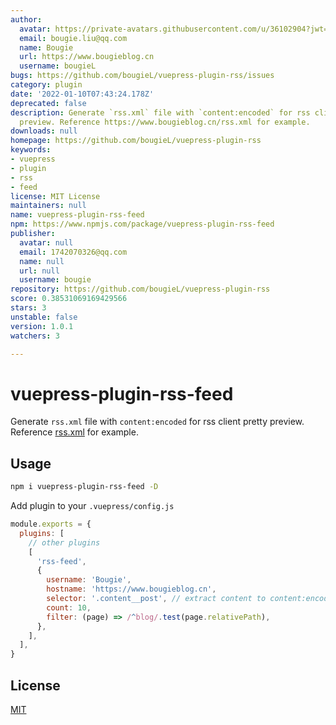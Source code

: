 ```yaml
---
author:
  avatar: https://private-avatars.githubusercontent.com/u/36102904?jwt=eyJhbGciOiJIUzI1NiIsInR5cCI6IkpXVCJ9.eyJpc3MiOiJnaXRodWIuY29tIiwiYXVkIjoicmF3LmdpdGh1YnVzZXJjb250ZW50LmNvbSIsImtleSI6ImtleTEiLCJleHAiOjE3MzQ2NzIwMDAsIm5iZiI6MTczNDY3MDgwMCwicGF0aCI6Ii91LzM2MTAyOTA0In0.l93U5H0LHdODcFtIDWNwjeo2uOP8qiQ9f6zcLcgkPdk&v=4
  email: bougie.liu@qq.com
  name: Bougie
  url: https://www.bougieblog.cn
  username: bougieL
bugs: https://github.com/bougieL/vuepress-plugin-rss/issues
category: plugin
date: '2022-01-10T07:43:24.178Z'
deprecated: false
description: Generate `rss.xml` file with `content:encoded` for rss client pretty
  preview. Reference https://www.bougieblog.cn/rss.xml for example.
downloads: null
homepage: https://github.com/bougieL/vuepress-plugin-rss
keywords:
- vuepress
- plugin
- rss
- feed
license: MIT License
maintainers: null
name: vuepress-plugin-rss-feed
npm: https://www.npmjs.com/package/vuepress-plugin-rss-feed
publisher:
  avatar: null
  email: 1742070326@qq.com
  name: null
  url: null
  username: bougie
repository: https://github.com/bougieL/vuepress-plugin-rss
score: 0.38531069169429566
stars: 3
unstable: false
version: 1.0.1
watchers: 3

---
```


# vuepress-plugin-rss-feed

Generate `rss.xml` file with `content:encoded` for rss client pretty preview. Reference [rss.xml](./rss.xml) for example.

## Usage

```bash
npm i vuepress-plugin-rss-feed -D
```

Add plugin to your `.vuepress/config.js`

```js
module.exports = {
  plugins: [
    // other plugins
    [
      'rss-feed',
      {
        username: 'Bougie',
        hostname: 'https://www.bougieblog.cn',
        selector: '.content__post', // extract content to content:encoded
        count: 10,
        filter: (page) => /^blog/.test(page.relativePath),
      },
    ],
  ],
}
```

## License

[MIT](./LICENSE)
